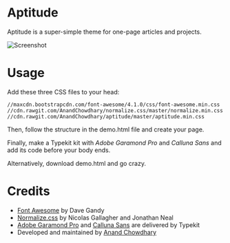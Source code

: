 Aptitude
========

Aptitude is a super-simple theme for one-page articles and projects.

![Screenshot](http://s1.postimg.org/6tkm2pe3i/aptitude.jpg "")

Usage
=====

Add these three CSS files to your head:

`//maxcdn.bootstrapcdn.com/font-awesome/4.1.0/css/font-awesome.min.css`
`//cdn.rawgit.com/AnandChowdhary/normalize.css/master/normalize.min.css`
`//cdn.rawgit.com/AnandChowdhary/aptitude/master/aptitude.min.css`

Then, follow the structure in the demo.html file and create your page.

Finally, make a Typekit kit with *Adobe Garamond Pro* and *Calluna Sans* and add its code before your body ends.

Alternatively, download demo.html and go crazy.

Credits
=======

- [Font Awesome](http://fontawesome.io) by Dave Gandy
- [Normalize.css](http://necolas.github.io/normalize.css/) by Nicolas Gallagher and Jonathan Neal
- [Adobe Garamond Pro](http://store1.adobe.com/cfusion/store/html/index.cfm?event=displayFontPackage&code=1703) and [Calluna Sans](https://typekit.com/fonts/calluna-sans) are delivered by Typekit
- Developed and maintained by [Anand Chowdhary](http://anandchowdhary.com)
